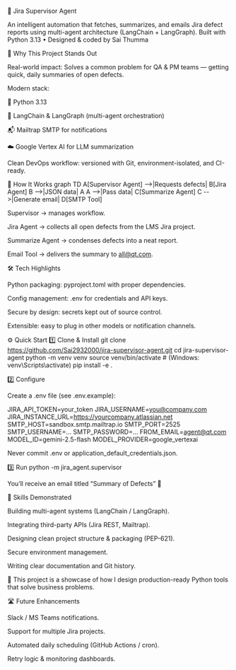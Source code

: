 🚀 Jira Supervisor Agent

An intelligent automation that fetches, summarizes, and emails Jira defect reports using multi-agent architecture (LangChain + LangGraph).
Built with Python 3.13 • Designed & coded by Sai Thumma

🌟 Why This Project Stands Out

Real-world impact: Solves a common problem for QA & PM teams — getting quick, daily summaries of open defects.

Modern stack:

🐍 Python 3.13

🤖 LangChain & LangGraph (multi-agent orchestration)

📬 Mailtrap SMTP for notifications

☁️ Google Vertex AI for LLM summarization

Clean DevOps workflow: versioned with Git, environment-isolated, and CI-ready.

🧭 How It Works
graph TD
    A[Supervisor Agent] -->|Requests defects| B[Jira Agent]
    B -->|JSON data| A
    A -->|Pass data| C[Summarize Agent]
    C -->|Generate email| D[SMTP Tool]


Supervisor → manages workflow.

Jira Agent → collects all open defects from the LMS Jira project.

Summarize Agent → condenses defects into a neat report.

Email Tool → delivers the summary to all@qt.com.

🛠️ Tech Highlights

Python packaging: pyproject.toml with proper dependencies.

Config management: .env for credentials and API keys.

Secure by design: secrets kept out of source control.

Extensible: easy to plug in other models or notification channels.

⚙️ Quick Start
1️⃣ Clone & Install
git clone https://github.com/Sai2932000/jira-supervisor-agent.git
cd jira-supervisor-agent
python -m venv venv
source venv/bin/activate  # (Windows: venv\Scripts\activate)
pip install -e .

2️⃣ Configure

Create a .env file (see .env.example):

JIRA_API_TOKEN=your_token
JIRA_USERNAME=you@company.com
JIRA_INSTANCE_URL=https://yourcompany.atlassian.net
SMTP_HOST=sandbox.smtp.mailtrap.io
SMTP_PORT=2525
SMTP_USERNAME=...
SMTP_PASSWORD=...
FROM_EMAIL=agent@qt.com
MODEL_ID=gemini-2.5-flash
MODEL_PROVIDER=google_vertexai


Never commit .env or application_default_credentials.json.

3️⃣ Run
python -m jira_agent.supervisor


You’ll receive an email titled “Summary of Defects” 🎉

💼 Skills Demonstrated

Building multi-agent systems (LangChain / LangGraph).

Integrating third-party APIs (Jira REST, Mailtrap).

Designing clean project structure & packaging (PEP-621).

Secure environment management.

Writing clear documentation and Git history.

📌 This project is a showcase of how I design production-ready Python tools that solve business problems.

🛣️ Future Enhancements

Slack / MS Teams notifications.

Support for multiple Jira projects.

Automated daily scheduling (GitHub Actions / cron).

Retry logic & monitoring dashboards.
